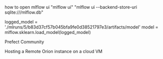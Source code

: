 
how to open mlflow ui 
"mlflow ui"
"mlflow ui --backend-store-uri sqlite:///mlflow.db"

logged_model = './mlruns/5/b83d37cf57b045bfa9fe0d38521797e3/artifacts/model'
model = mlflow.sklearn.load_model(logged_model)


Prefect Community

Hosting a Remote Orion instance on a cloud VM 
